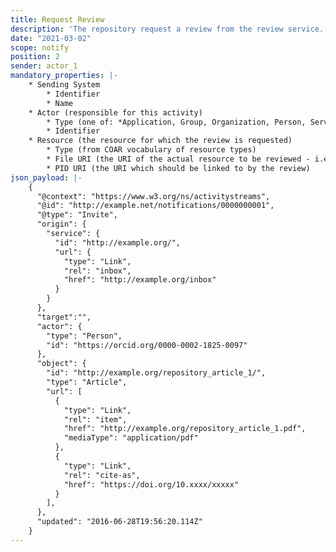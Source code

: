```yaml
---
title: Request Review
description: 'The repository request a review from the review service. '
date: "2021-03-02"
scope: notify
position: 2
sender: actor_1
mandatory_properties: |-
    * Sending System
    	* Identifier
    	* Name
    * Actor (responsible for this activity)
    	* Type (one of: *Application, Group, Organization, Person, Service*)
    	* Identifier
    * Resource (the resource for which the review is requested)
    	* Type (from COAR vocabulary of resource types)
    	* File URI (the URI of the actual resource to be reviewed - i.e. not a splash page!)
    	* PID URI (the URI which should be linked to by the review)
json_payload: |-
    {
      "@context": "https://www.w3.org/ns/activitystreams",
      "@id": "http://example.net/notifications/0000000001",
      "@type": "Invite",
      "origin": {
        "service": {
          "id": "http://example.org/",
          "url": {
            "type": "Link",
            "rel": "inbox",
            "href": "http://example.org/inbox"
          }
        }
      },
      "target":"",
      "actor": {
        "type": "Person",
        "id": "https://orcid.org/0000-0002-1825-0097"
      },
      "object": {
        "id": "http://example.org/repository_article_1/",
        "type": "Article",
        "url": [
          {
            "type": "Link",
            "rel": "item",
            "href": "http://example.org/repository_article_1.pdf",
            "mediaType": "application/pdf"
          },
          {
            "type": "Link",
            "rel": "cite-as",
            "href": "https://doi.org/10.xxxx/xxxxx"
          }
        ],
      },
      "updated": "2016-06-28T19:56:20.114Z"
    }
---
```


